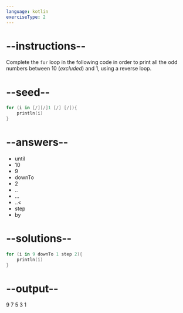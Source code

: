 ```yaml
---
language: kotlin
exerciseType: 2
---
```


# --instructions--

Complete the `for` loop in the following code in order to print all the odd numbers between 10 (_excluded_) and 1, using a reverse loop.

# --seed--

```kotlin
for (i in [/][/]1 [/] [/]){
    println(i)
}
```

# --answers--

-  until 
- 10
- 9
-  downTo 
- 2
- ..
- ...
- ..<
- step
- by

# --solutions--

```kotlin
for (i in 9 downTo 1 step 2){
    println(i)
}
```

# --output--

9
7
5
3
1
